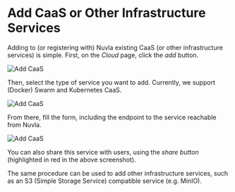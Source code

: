 # Add CaaS or Other Infrastructure Services

Adding to (or registering with) Nuvla existing CaaS (or other infrastructure services) is simple. First, on the *Cloud* page, click the *add* button.

![Add CaaS](/assets/img/dave-add-caas-1.png)

Then, select the type of service you want to add. Currently, we support (Docker) Swarm and Kubernetes CaaS.

![Add CaaS](/assets/img/dave-add-caas-2.png)

From there, fill the form, including the endpoint to the service reachable from Nuvla.

![Add CaaS](/assets/img/dave-add-caas-3.png)

You can also share this service with users, using the *share button* (highlighted in red in the above screenshot).

The same procedure can be used to add other infrastructure services, such as an S3 (Simple Storage Service) compatible service (e.g. MinIO).
